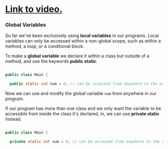 # [Link to video.](https://www.youtube.com/watch?v=8vnVAZqA4pw&list=PLVD25niNi0Bklbh7Po--kFFLXFxxoIDUJ)

### Global Variables

So far we've been exclusively using **local variables** in our programs. Local variables can only be accessed within a non-global scope, such as within a method, a loop, or a conditional block.

To make a **global variable** we declare it within a class but outside of a method, and use the keywords **public static**.

```java

public class Main {

  public static int num = 6; // can be accessed from anywhere in the program
```

Now we can use and modify the global variable `num` from anywhere in our program.

If our program has more than one class and we only want the variable to be accessible from inside the class it's declared, in, we can use **private static** instead.

```java

public class Main {

  private static int num = 6; // can be accessed from anywhere in the class
```
